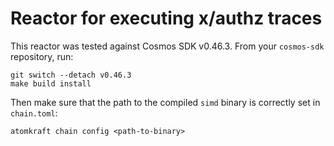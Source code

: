 # Reactor for executing x/authz traces

This reactor was tested against Cosmos SDK v0.46.3. From your `cosmos-sdk`
repository, run:

    git switch --detach v0.46.3
    make build install

Then make sure that the path to the compiled `simd` binary is correctly set in
`chain.toml`:

    atomkraft chain config <path-to-binary>
